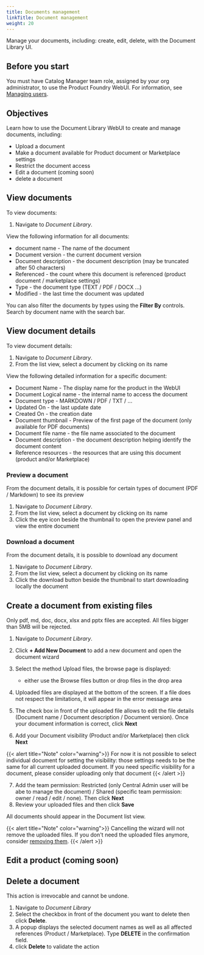 ```yaml
---
title: Documents management
linkTitle: Document management
weight: 20
---
```


Manage your documents, including: create, edit, delete, with the Document Library UI.

## Before you start

You must have Catalog Manager team role, assigned by your org administrator, to use the Product Foundry WebUI. For information, see [Managing users](https://docs.axway.com/bundle/platform-management/page/docs/management_guide/organizations/managing_organizations/index.html#managing-users).

## Objectives

Learn how to use the Document Library WebUI to create and manage documents, including:

* Upload a document
* Make a document available for Product document or Marketplace settings
* Restrict the document access
* Edit a document (coming soon)
* delete a document

## View documents

To view documents:

1. Navigate to *Document Library*.

View the following information for all documents:

* document name - The name of the document
* Document version - the current document version
* Document description - the document description (may be truncated after 50 characters)
* Referenced - the count where this document is referenced (product document / marketplace settings)
* Type - the document type (TEXT / PDF / DOCX ...)
* Modified - the last time the document was updated

You can also filter the documents by types using the **Filter By** controls. Search by document name with the search bar.

## View document details

To view document details:

1. Navigate to *Document Library*.
2. From the list view, select a document by clicking on its name

View the following detailed information for a specific document:

* Document Name - The display name for the product in the WebUI
* Document Logical name - the internal name to access the document
* Document type - MARKDOWN / PDF / TXT / ...
* Updated On - the last update date
* Created On - the creation date
* Document thumbnail - Preview of the first page of the document (only available for PDF documents)
* Document file name - the file name associated to the document
* Document description - the document description helping identify the document content
* Reference resources - the resources that are using this document (product and/or Marketplace)

### Preview a document

From the document details, it is possible for certain types of document (PDF / Markdown) to see its preview

1. Navigate to *Document Library*.
2. From the list view, select a document by clicking on its name
3. Click the eye icon beside the thumbnail to open the preview panel and view the entire document

### Download a document

From the document details, it is possible to download any document

1. Navigate to *Document Library*.
2. From the list view, select a document by clicking on its name
3. Click the download button beside the thumbnail to start downloading locally the document

## Create a document from existing files

Only pdf, md, doc, docx, xlsx and pptx files are accepted. All files bigger than 5MB will be rejected.

1. Navigate to *Document Library*.
2. Click **+ Add New Document** to add a new document and open the document wizard
3. Select the method Upload files, the browse page is displayed:

    * either use the Browse files button or drop files in the drop area

4. Uploaded files are displayed at the bottom of the screen. If a file does not respect the limitations, it will appear in the error message area
5. The check box in front of the uploaded file allows to edit the file details (Document name / Document description / Document version). Once your document information is correct, click **Next**
6. Add your Document visibility (Product and/or Marketplace) then click **Next**

{{< alert title="Note" color="warning">}}
For now it is not possible to select individual document for setting the visibility: those settings needs to be the same for all current uploaded document. If you need specific visibility for a document, please consider uploading only that document
{{< /alert >}}

7. Add the team permission: Restricted (only Central Admin user will be abe to manage the document) / Shared (specific team permission: owner / read / edit / none). Then click **Next**
8. Review your uploaded files and then click **Save**

All documents should appear in the Document list view.

{{< alert title="Note" color="warning">}}
Cancelling the wizard will not remove the uploaded files. If you don't need the uploaded files anymore, consider [removing them](#delete-a-document).
{{< /alert >}}

## Edit a product (coming soon)

## Delete a document

This action is irrevocable and cannot be undone.

1. Navigate to *Document Library*
2. Select the checkbox in front of the document you want to delete then click  **Delete**.
3. A popup displays the selected document names as well as all affected references (Product / Marketplace). Type **DELETE** in the confirmation field.
4. click **Delete** to validate the action
